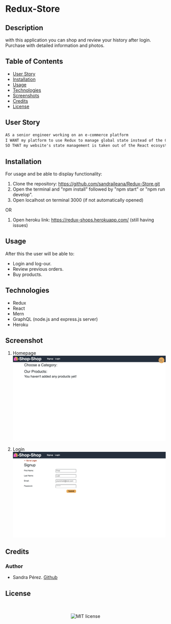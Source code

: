 # Redux-Store

## Description

with this application you can shop and review your history after login. Purchase with detailed information and photos. 


## Table of Contents

* [User Story](#user-story)
* [Installation](#installation)
* [Usage](#usage)
* [Technologies](#technologies)
* [Screenshots](#screenshot)
* [Credits](#credits)
* [License](#license)

## User Story

```md
AS a senior engineer working on an e-commerce platform
I WANT my platform to use Redux to manage global state instead of the Context API
SO THAT my website's state management is taken out of the React ecosystem
```

## Installation

For usage and be able to display functionality:

1. Clone the repository: https://github.com/sandraileana/Redux-Store.git
2. Open the terminal and "npm install" followed by "npm start" or "npm run develop".
3. Open localhost on terminal 3000 (if not automatically opened)

OR

1. Open heroku link: https://redux-shops.herokuapp.com/ (still having issues)

## Usage

After this the user will be able to:

  * Login and log-our.
  * Review previous orders.
  * Buy products.


## Technologies
* Redux
* React
* Mern
* GraphQL (node.js and express.js server)
* Heroku

## Screenshot

1. Homepage
![Homepage](https://github.com/sandraileana/Redux-Store/blob/main/client/public/images/Redux-store-homepage.png)

2. Login
![Login](https://github.com/sandraileana/Redux-Store/blob/main/client/public/images/Redux-store-signup.png)


## Credits

### Author

* Sandra Pérez. [Github](https://github.com/sandraileana)


## License

</br>
<p align="center">
    <img align="center" src="https://img.shields.io/github/license/kqarlos/fitness-tracker?style=for-the-badge" alt="MIT license" />
</p>
